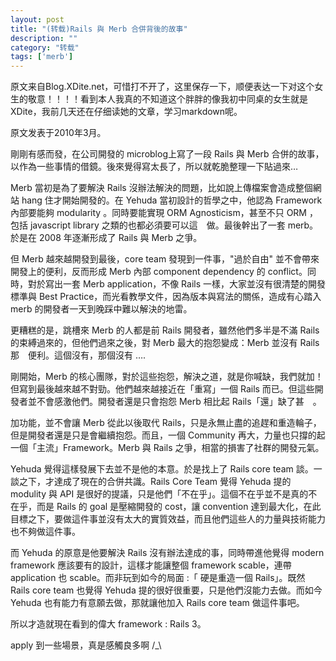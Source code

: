 ```yaml
---
layout: post
title: "(转载)Rails 與 Merb 合併背後的故事"
description: ""
category: "转载"
tags: ['merb']
---
```



原文来自Blog.XDite.net，可惜打不开了，这里保存一下，顺便表达一下对这个女生的敬意！！！！看到本人我真的不知道这个胖胖的像我初中同桌的女生就是XDite，我前几天还在仔细读她的文章，学习markdown呢。

原文发表于2010年3月。

剛剛有感而發，在公司開發的 microblog上寫了一段 Rails 與 Merb 合併的故事，以作為一些事情的借鏡。後來覺得寫太長了，所以就乾脆整理一下貼過來…

Merb 當初是為了要解決 Rails 沒辦法解決的問題，比如說上傳檔案會造成整個網站 hang 住才開始開發的。在 Yehuda 當初設計的哲學之中，他認為 Framework 內部要能夠 modularity 。同時要能實現 ORM Agnosticism，甚至不只 ORM ，包括 javascript library 之類的也都必須要可以這　做。最後幹出了一套 merb。於是在 2008 年逐漸形成了 Rails 與 Merb 之爭。

但 Merb 越來越開發到最後，core team 發現到一件事，"過於自由" 並不會帶來開發上的便利，反而形成 Merb 內部 component dependency 的 conflict。同時，對於寫出一套 Merb application，不像 Rails 一樣，大家並沒有很清楚的開發標準與 Best Practice，而光看教學文件，因為版本與寫法的關係，造成有心踏入 merb 的開發者一天到晚踩中難以解決的地雷。

更糟糕的是，跳槽來 Merb 的人都是前 Rails 開發者，雖然他們多半是不滿 Rails 的束縛過來的，但他們過來之後，對 Merb 最大的抱怨變成：Merb 並沒有 Rails 那　便利。這個沒有，那個沒有 ….

剛開始，Merb 的核心團隊，對於這些抱怨，解決之道，就是你喊缺，我們就加！但寫到最後越來越不對勁。他們越來越接近在「重寫」一個 Rails 而已。但這些開發者並不會感激他們。開發者還是只會抱怨 Merb 相比起 Rails「還」缺了甚　。

加功能，並不會讓 Merb 從此以後取代 Rails，只是永無止盡的追趕和重造輪子，但是開發者還是只是會繼續抱怨。而且，一個 Community 再大，力量也只撐的起一個「主流」Framework。Merb 與 Rails 之爭，相當的損害了社群的開發元氣。

Yehuda 覺得這樣發展下去並不是他的本意。於是找上了 Rails core team 談。一談之下，才達成了現在的合併共識。Rails Core Team 覺得 Yehuda 提的 modulity 與 API 是很好的提議，只是他們「不在乎」。這個不在乎並不是真的不在乎，而是 Rails 的 goal 是壓縮開發的 cost，讓 convention 達到最大化，在此目標之下，要做這件事並沒有太大的實質效益，而且他們這些人的力量與技術能力也不夠做這件事。

而 Yehuda 的原意是他要解決 Rails 沒有辦法達成的事，同時帶進他覺得 modern framework 應該要有的設計，這樣才能讓整個 framework scable，連帶 application 也 scable。而非玩到如今的局面 :「 硬是重造一個 Rails」。既然 Rails core team 也覺得 Yehuda 提的很好很重要，只是他們沒能力去做。而如今 Yehuda 也有能力有意願去做，那就讓他加入 Rails core team 做這件事吧。

所以才造就現在看到的偉大 framework : Rails 3。

apply 到一些場景，真是感觸良多啊 /_\